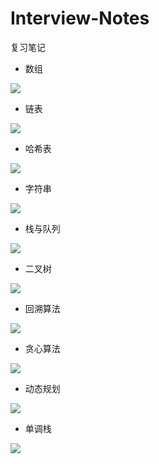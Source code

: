 # Interview-Notes
复习笔记

* 数组

![](https://github.com/McFlyWYF/Interview-Notes/raw/master/数据结构/Questions/Images/数组.png)

* 链表

![](https://github.com/McFlyWYF/Interview-Notes/raw/master/数据结构/Questions/Images/链表.png)

* 哈希表

![](https://github.com/McFlyWYF/Interview-Notes/raw/master/数据结构/Questions/Images/哈希表.png)

* 字符串

![](https://github.com/McFlyWYF/Interview-Notes/raw/master/数据结构/Questions/Images/字符串.png)

* 栈与队列

![](https://github.com/McFlyWYF/Interview-Notes/raw/master/数据结构/Questions/Images/栈与队列.png)

* 二叉树

![](https://github.com/McFlyWYF/Interview-Notes/raw/master/数据结构/Questions/Images/二叉树.png)

* 回溯算法

![](https://github.com/McFlyWYF/Interview-Notes/raw/master/数据结构/Questions/Images/回溯算法.png)

* 贪心算法

![](https://github.com/McFlyWYF/Interview-Notes/raw/master/数据结构/Questions/Images/贪心算法.png)

* 动态规划

![](https://github.com/McFlyWYF/Interview-Notes/raw/master/数据结构/Questions/Images/动态规划.png)

* 单调栈

![](https://github.com/McFlyWYF/Interview-Notes/raw/master/数据结构/Questions/Images/单调栈.png)

